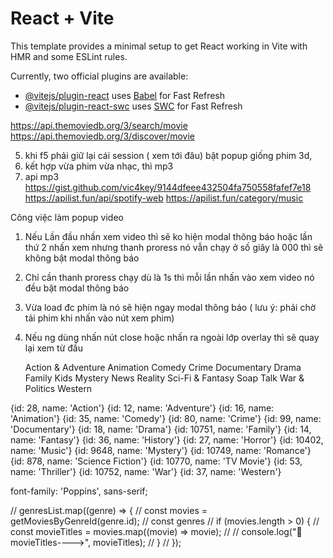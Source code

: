 # React + Vite

This template provides a minimal setup to get React working in Vite with HMR and some ESLint rules.

Currently, two official plugins are available:

- [@vitejs/plugin-react](https://github.com/vitejs/vite-plugin-react/blob/main/packages/plugin-react/README.md) uses [Babel](https://babeljs.io/) for Fast Refresh
- [@vitejs/plugin-react-swc](https://github.com/vitejs/vite-plugin-react-swc) uses [SWC](https://swc.rs/) for Fast Refresh

<!-- API Read Access Token
eyJhbGciOiJIUzI1NiJ9.eyJhdWQiOiI3NTljNjZkMWVkODk2M2VhNjdkNzAyYjA5OWM4MzE0MSIsIm5iZiI6MTczMDc0NjgwNi44Mzc3Nzk4LCJzdWIiOiI2NzI4ZTRiZjU5MTgxMzdjZmMzOWMxZDIiLCJzY29wZXMiOlsiYXBpX3JlYWQiXSwidmVyc2lvbiI6MX0.OwLoowturuSqjtKKwSfeYzYcXDke9EhRQ1OCqIBFyaM
 -->
<!-- api tìm kiếm -->

https://api.themoviedb.org/3/search/movie
https://api.themoviedb.org/3/discover/movie

<!-- <iframe width="1006" height="566" src="https://www.youtube.com/embed/4_q_IA6LeUw" title="12 Angry Men (1957) - Knife Scene" frameborder="0" allow="accelerometer; autoplay; clipboard-write; encrypted-media; gyroscope; picture-in-picture; web-share" referrerpolicy="strict-origin-when-cross-origin" allowfullscreen></iframe> -->

<!-- 1. chức năng tìm kiếm tất cả (search all) -->

<!-- 2. lưu usename vào local ẩn nút đăng nhập hiện nút log out -->
<!-- 3. đang ở thì dispath trang đó -->
<!-- 4. payload là obj, trong obj nhận bất kì page, searchParam, searchvalue -->

5. khi f5 phải giữ lại cái session ( xem tới đâu) bật popup giống phim 3d,
6. kết hợp vừa phim vừa nhạc, thì mp3
7. api mp3 https://gist.github.com/vic4key/9144dfeee432504fa750558fafef7e18
   https://apilist.fun/api/spotify-web
   https://apilist.fun/category/music

Công việc làm popup video

<!-- Xử lí modal thông báo hỏi xem ng dùng có muốn xem tiếp hay xem từ đầu không -->

1. Nếu Lần đầu nhấn xem video thì sẽ ko hiện modal thông báo hoặc lần thứ 2 nhấn xem nhưng thanh proress nó vẫn chạy ở số giây là 000 thì sẽ không bật modal thông báo
2. Chỉ cần thanh proress chạy dù là 1s thì mỗi lần nhấn vào xem video nó đều bật modal thông báo
3. Vừa load đc phim là nó sẽ hiện ngay modal thông báo ( lưu ý: phải chờ tải phim khi nhấn vào nút xem phim)
4. Nếu ng dùng nhấn nút close hoặc nhấn ra ngoài lớp overlay thì sẽ quay lại xem từ đầu

   Action & Adventure
   Animation
   Comedy
   Crime
   Documentary
   Drama
   Family
   Kids
   Mystery
   News
   Reality
   Sci-Fi & Fantasy
   Soap
   Talk
   War & Politics
   Western

{id: 28, name: 'Action'}
{id: 12, name: 'Adventure'}
{id: 16, name: 'Animation'}
{id: 35, name: 'Comedy'}
{id: 80, name: 'Crime'}
{id: 99, name: 'Documentary'}
{id: 18, name: 'Drama'}
{id: 10751, name: 'Family'}
{id: 14, name: 'Fantasy'}
{id: 36, name: 'History'}
{id: 27, name: 'Horror'}
{id: 10402, name: 'Music'}
{id: 9648, name: 'Mystery'}
{id: 10749, name: 'Romance'}
{id: 878, name: 'Science Fiction'}
{id: 10770, name: 'TV Movie'}
{id: 53, name: 'Thriller'}
{id: 10752, name: 'War'}
{id: 37, name: 'Western'}

font-family: 'Poppins', sans-serif;

// genresList.map((genre) => {
// const movies = getMoviesByGenreId(genre.id);
// const genres
// if (movies.length > 0) {
// const movieTitles = movies.map((movie) => movie);
// // console.log("🚀movieTitles---->", movieTitles);
// }
// });
